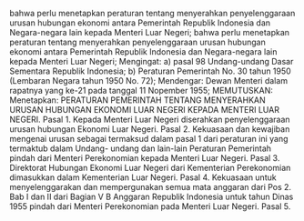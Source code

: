  bahwa perlu menetapkan peraturan tentang menyerahkan penyelenggaraan urusan hubungan ekonomi antara Pemerintah Republik Indonesia dan Negara-negara lain kepada Menteri Luar Negeri; bahwa perlu menetapkan peraturan tentang menyerahkan penyelenggaraan urusan hubungan ekonomi antara Pemerintah Republik Indonesia dan Negara-negara lain kepada Menteri Luar Negeri;
Mengingat:
 a) pasal 98 Undang-undang Dasar Sementara Republik Indonesia; b) Peraturan Pemerintah No. 30 tahun 1950 (Lembaran Negara tahun 1950 No. 72); Mendengar: Dewan Menteri dalam rapatnya yang ke-21 pada tanggal 11 Nopember 1955;
MEMUTUSKAN:
 Menetapkan: PERATURAN PEMERINTAH TENTANG MENYERAHKAN URUSAN HUBUNGAN EKONOMI LUAR NEGERI KEPADA MENTERI LUAR NEGERI. Pasal 1. Kepada Menteri Luar Negeri diserahkan penyelenggaraan urusan hubungan Ekonomi Luar Negeri. Pasal 2. Kekuasaan dan kewajiban mengenai urusan sebagai termaksud dalam pasal 1 dari peraturan ini yang termaktub dalam Undang- undang dan lain-lain Peraturan Pemerintah pindah dari Menteri Perekonomian kepada Menteri Luar Negeri. Pasal 3. Direktorat Hubungan Ekonomi Luar Negeri dari Kementerian Perekonomian dimasukkan dalam Kementerian Luar Negeri. Pasal 4. Kekuasaan untuk menyelenggarakan dan mempergunakan semua mata anggaran dari Pos 2. Bab I dan II dari Bagian V B Anggaran Republik Indonesia untuk tahun Dinas 1955 pindah dari Menteri Perekonomian pada Menteri Luar Negeri. Pasal 5.